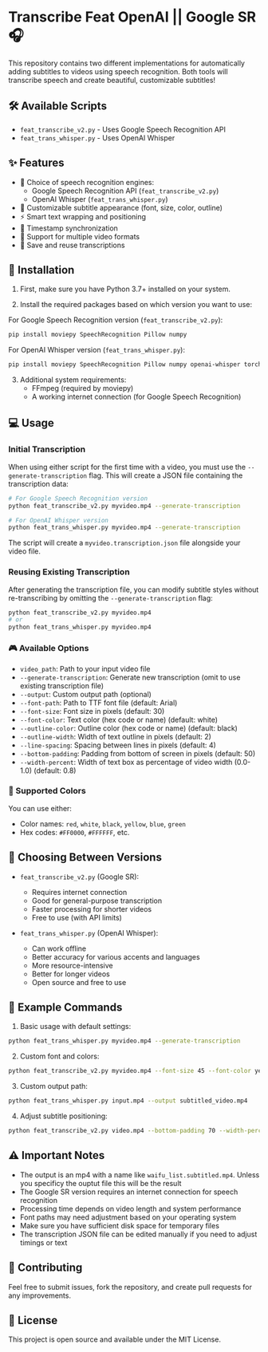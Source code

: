 
# Transcribe Feat OpenAI || Google SR 🎧

This repository contains two different implementations for automatically adding subtitles to videos using speech recognition. Both tools will transcribe speech and create beautiful, customizable subtitles!

## 🛠️ Available Scripts
- `feat_transcribe_v2.py` - Uses Google Speech Recognition API  
- `feat_trans_whisper.py` - Uses OpenAI Whisper

## ✨ Features

- 🎯 Choice of speech recognition engines:
  - Google Speech Recognition API (`feat_transcribe_v2.py`)
  - OpenAI Whisper (`feat_trans_whisper.py`)
- 🎨 Customizable subtitle appearance (font, size, color, outline)
- ⚡ Smart text wrapping and positioning
- 🔄 Timestamp synchronization
- 📱 Support for multiple video formats
- 💾 Save and reuse transcriptions

## 🚀 Installation

1. First, make sure you have Python 3.7+ installed on your system.

2. Install the required packages based on which version you want to use:

For Google Speech Recognition version (`feat_transcribe_v2.py`):
```bash
pip install moviepy SpeechRecognition Pillow numpy
```

For OpenAI Whisper version (`feat_trans_whisper.py`):
```bash
pip install moviepy SpeechRecognition Pillow numpy openai-whisper torch
```

3. Additional system requirements:
   - FFmpeg (required by moviepy)
   - A working internet connection (for Google Speech Recognition)

## 💻 Usage

### Initial Transcription
When using either script for the first time with a video, you must use the `--generate-transcription` flag. This will create a JSON file containing the transcription data:

```bash
# For Google Speech Recognition version
python feat_transcribe_v2.py myvideo.mp4 --generate-transcription

# For OpenAI Whisper version
python feat_trans_whisper.py myvideo.mp4 --generate-transcription
```

The script will create a `myvideo.transcription.json` file alongside your video file.

### Reusing Existing Transcription
After generating the transcription file, you can modify subtitle styles without re-transcribing by omitting the `--generate-transcription` flag:

```bash
python feat_transcribe_v2.py myvideo.mp4
# or
python feat_trans_whisper.py myvideo.mp4
```

### 🎮 Available Options

- `video_path`: Path to your input video file
- `--generate-transcription`: Generate new transcription (omit to use existing transcription file)
- `--output`: Custom output path (optional)
- `--font-path`: Path to TTF font file (default: Arial)
- `--font-size`: Font size in pixels (default: 30)
- `--font-color`: Text color (hex code or name) (default: white)
- `--outline-color`: Outline color (hex code or name) (default: black)
- `--outline-width`: Width of text outline in pixels (default: 2)
- `--line-spacing`: Spacing between lines in pixels (default: 4)
- `--bottom-padding`: Padding from bottom of screen in pixels (default: 50)
- `--width-percent`: Width of text box as percentage of video width (0.0-1.0) (default: 0.8)

### 🎨 Supported Colors

You can use either:
- Color names: `red`, `white`, `black`, `yellow`, `blue`, `green`
- Hex codes: `#FF0000`, `#FFFFFF`, etc.

## 🤔 Choosing Between Versions

- `feat_transcribe_v2.py` (Google SR):
  - Requires internet connection
  - Good for general-purpose transcription
  - Faster processing for shorter videos
  - Free to use (with API limits)

- `feat_trans_whisper.py` (OpenAI Whisper):
  - Can work offline
  - Better accuracy for various accents and languages
  - More resource-intensive
  - Better for longer videos
  - Open source and free to use

## 📝 Example Commands

1. Basic usage with default settings:
```bash
python feat_trans_whisper.py myvideo.mp4 --generate-transcription
```

2. Custom font and colors:
```bash
python feat_transcribe_v2.py myvideo.mp4 --font-size 45 --font-color yellow --outline-color black --outline-width 3
```

3. Custom output path:
```bash
python feat_trans_whisper.py input.mp4 --output subtitled_video.mp4
```

4. Adjust subtitle positioning:
```bash
python feat_transcribe_v2.py video.mp4 --bottom-padding 70 --width-percent 0.7
```

## ⚠️ Important Notes

- The output is an mp4 with a name like `waifu_list.subtitled.mp4`. Unless you specificy the ouptut file this will be the result
- The Google SR version requires an internet connection for speech recognition
- Processing time depends on video length and system performance
- Font paths may need adjustment based on your operating system
- Make sure you have sufficient disk space for temporary files
- The transcription JSON file can be edited manually if you need to adjust timings or text

## 🤝 Contributing

Feel free to submit issues, fork the repository, and create pull requests for any improvements.

## 📄 License

This project is open source and available under the MIT License.
